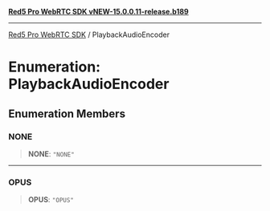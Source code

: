 [**Red5 Pro WebRTC SDK vNEW-15.0.0.11-release.b189**](../README.md)

***

[Red5 Pro WebRTC SDK](../globals.md) / PlaybackAudioEncoder

# Enumeration: PlaybackAudioEncoder

## Enumeration Members

### NONE

> **NONE**: `"NONE"`

***

### OPUS

> **OPUS**: `"OPUS"`
